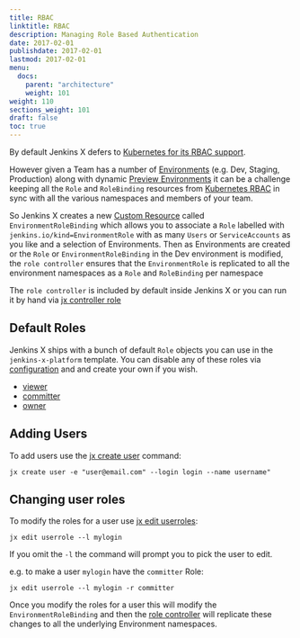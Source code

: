 ```yaml
---
title: RBAC
linktitle: RBAC
description: Managing Role Based Authentication 
date: 2017-02-01
publishdate: 2017-02-01
lastmod: 2017-02-01
menu:
  docs:
    parent: "architecture"
    weight: 101
weight: 110
sections_weight: 101
draft: false
toc: true
---
```


By default Jenkins X defers to [Kubernetes for its RBAC support](https://kubernetes.io/docs/reference/access-authn-authz/rbac/).

However given a Team has a number of [Environments](/about/features/#environments) (e.g. Dev, Staging, Production) along with dynamic [Preview Environments](/developing/preview/) it can be a challenge keeping all the `Role` and `RoleBinding` resources from [Kubernetes RBAC](https://kubernetes.io/docs/reference/access-authn-authz/rbac/) in sync with all the various namespaces and members of your team.

So Jenkins X creates a new [Custom Resource](/architecture/custom-resources/) called `EnvironmentRoleBinding` which allows you to associate a `Role` labelled with `jenkins.io/kind=EnvironmentRole` with as many `Users` or `ServiceAccounts` as you like and a selection of Environments. Then as Environments are created or the `Role` or `EnvironmentRoleBinding` in the Dev environment is modified, the `role controller` ensures that the `EnvironmentRole` is replicated to all the environment namespaces as a `Role` and `RoleBinding` per namespace

The `role controller` is included by default inside Jenkins X or you can run it by hand via [jx controller role](/commands/jx_controller_role/#jx-controller-role)


## Default Roles

Jenkins X ships with a bunch of default `Role` objects you can use in the `jenkins-x-platform` template. You can disable any of these roles via [configuration](/getting-started/config/) and and create your own if you wish.

* [viewer](https://github.com/jenkins-x/jenkins-x-platform/blob/master/templates/viewer-role.yaml)
* [committer](https://github.com/jenkins-x/jenkins-x-platform/blob/master/templates/committer-role.yaml)
* [owner](https://github.com/jenkins-x/jenkins-x-platform/blob/master/templates/owner-role.yaml)

## Adding Users

To add users use the [jx create user](/commands/jx_create_user/) command:

```shell
jx create user -e "user@email.com" --login login --name username" 
```

## Changing user roles

To modify the roles for a user use [jx edit userroles](/commands/jx_edit_userroles/):

```shell
jx edit userrole --l mylogin
```
 
If you omit the `-l` the command will prompt you to pick the user to edit.

e.g. to make a user `mylogin` have the `committer` Role:

```shell
jx edit userrole --l mylogin -r committer 
```

Once you modify the roles for a user this will modify the `EnvironmentRoleBinding` and then the [role controller](/commands/jx_controller_role/#jx-controller-role) will replicate these changes to all the underlying Environment namespaces.
